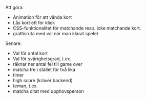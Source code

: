 Att göra:

- Animation för att vända kort
- Lås kort ett för klick
- CSS-funktionalitet för matchande resp. icke matchande kort.
- grattisruta med val när man klarat spelet

Senare:
- Val för antal kort
- Val för svårighetsgrad, t.ex.
 - räknar ner antal fel till game over
 - matcha tre i stället för två lika
 - timer
 - high score (kräver backend)
- teman, t.ex.
 - matcha citat med upphovsperson
